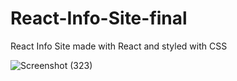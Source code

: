 # React-Info-Site-final
React Info Site made with React and styled with CSS


![Screenshot (323)](https://user-images.githubusercontent.com/56164343/153615947-15df75bf-4ab4-435b-be85-e40be2756a1f.png)
